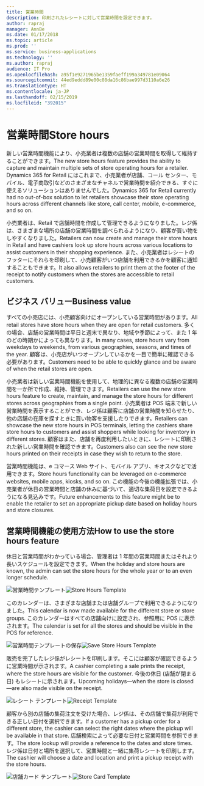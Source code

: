 ```yaml
---
title: 営業時間
description: 印刷されたレシートに対して営業時間を設定できます。
author: rapraj
manager: AnnBe
ms.date: 01/17/2018
ms.topic: article
ms.prod: ''
ms.service: business-applications
ms.technology: ''
ms.author: rapraj
audience: IT Pro
ms.openlocfilehash: a95f1e9271965be1359faeff199a349781e09064
ms.sourcegitcommit: 44ed9eddd89e00c08da16c86bae997d3110a6e26
ms.translationtype: HT
ms.contentlocale: ja-JP
ms.lasthandoff: 02/15/2019
ms.locfileid: "392015"
---
```

# <a name="store-hours"></a><span data-ttu-id="97f54-103">営業時間</span><span class="sxs-lookup"><span data-stu-id="97f54-103">Store hours</span></span>


<span data-ttu-id="97f54-104">新しい営業時間機能により、小売業者は複数の店舗の営業時間を取得して維持することができます。</span><span class="sxs-lookup"><span data-stu-id="97f54-104">The new store hours feature provides the ability to capture and maintain multiple sets of store operating hours for a retailer.</span></span> <span data-ttu-id="97f54-105">Dynamics 365 for Retail にはこれまで、小売業者が店舗、コール センター、モバイル、電子商取引などのさまざまなチャネルで営業時間を紹介できる、すぐに使えるソリューションはありませんでした。</span><span class="sxs-lookup"><span data-stu-id="97f54-105">Dynamics 365 for Retail currently had no out-of-box solution to let retailers showcase their store operating hours across different channels like store, call center, mobile, e-commerce, and so on.</span></span>

<span data-ttu-id="97f54-106">小売業者は、Retail で店舗時間を作成して管理できるようになりました。レジ係は、さまざまな場所の店舗の営業時間を調べられるようになり、顧客が買い物をしやすくなりました。</span><span class="sxs-lookup"><span data-stu-id="97f54-106">Retailers can now create and manage their store hours in Retail and have cashiers look up store hours across various locations to assist customers in their shopping experience.</span></span> <span data-ttu-id="97f54-107">また、小売業者はレシートのフッターにそれらを印刷して、小売顧客がいつ店舗を利用できるかを顧客に通知することもできます。</span><span class="sxs-lookup"><span data-stu-id="97f54-107">It also allows retailers to print them at the footer of the receipt to notify customers when the stores are accessible to retail customers.</span></span> 

## <a name="business-value"></a><span data-ttu-id="97f54-108">ビジネス バリュー</span><span class="sxs-lookup"><span data-stu-id="97f54-108">Business value</span></span>
<span data-ttu-id="97f54-109">すべての小売店には、小売顧客向けにオープンしている営業時間があります。</span><span class="sxs-lookup"><span data-stu-id="97f54-109">All retail stores have store hours when they are open for retail customers.</span></span> <span data-ttu-id="97f54-110">多くの場合、店舗の営業時間は平日と週末で異なり、地域や季節によって、また 1 年のどの時期かによっても異なります。</span><span class="sxs-lookup"><span data-stu-id="97f54-110">In many cases, store hours vary from weekdays to weekends, from various geographies, seasons, and times of the year.</span></span> <span data-ttu-id="97f54-111">顧客は、小売店がいつオープンしているかを一目で簡単に確認できる必要があります。</span><span class="sxs-lookup"><span data-stu-id="97f54-111">Customers need to be able to quickly glance and be aware of when the retail stores are open.</span></span> 

<span data-ttu-id="97f54-112">小売業者は新しい営業時間機能を使用して、地理的に異なる複数の店舗の営業時間を一か所で作成、維持、管理できます。</span><span class="sxs-lookup"><span data-stu-id="97f54-112">Retailers can use the new store hours feature to create, maintain, and manage the store hours for different stores across geographies from a single point.</span></span> <span data-ttu-id="97f54-113">小売業者は POS 端末で新しい営業時間を表示することができ、レジ係は顧客に店舗の営業時間を知らせたり、他の店舗の在庫を探すときに買い物客を支援したりできます。</span><span class="sxs-lookup"><span data-stu-id="97f54-113">Retailers can showcase the new store hours in POS terminals, letting the cashiers share store hours to customers and assist shoppers while looking for inventory in different stores.</span></span> <span data-ttu-id="97f54-114">顧客はまた、店舗を再度利用したいときに、レシートに印刷された新しい営業時間を確認できます。</span><span class="sxs-lookup"><span data-stu-id="97f54-114">Customers also can see the new store hours printed on their receipts in case they wish to return to the store.</span></span> 

<span data-ttu-id="97f54-115">営業時間機能は、e コマース Web サイト、モバイル アプリ、キオスクなどで活用できます。</span><span class="sxs-lookup"><span data-stu-id="97f54-115">Store hours functionality can be leveraged on e-commerce websites, mobile apps, kiosks, and so on.</span></span> <span data-ttu-id="97f54-116">この機能の今後の機能拡張では、小売業者が休日の営業時間と店舗の休みに基づいて、適切な集荷日を設定できるようになる見込みです。</span><span class="sxs-lookup"><span data-stu-id="97f54-116">Future enhancements to this feature might be to enable the retailer to set an appropriate pickup date based on holiday hours and store closures.</span></span>

## <a name="how-to-use-the-store-hours-feature"></a><span data-ttu-id="97f54-117">営業時間機能の使用方法</span><span class="sxs-lookup"><span data-stu-id="97f54-117">How to use the store hours feature</span></span>
<span data-ttu-id="97f54-118">休日と営業時間がわかっている場合、管理者は 1 年間の営業時間またはそれより長いスケジュールを設定できます。</span><span class="sxs-lookup"><span data-stu-id="97f54-118">When the holiday and store hours are known, the admin can set the store hours for the whole year or to an even longer schedule.</span></span>

<span data-ttu-id="97f54-119">![営業時間テンプレート](../../media/Storehours1.png "営業時間テンプレート")</span><span class="sxs-lookup"><span data-stu-id="97f54-119">![Store Hours Template](../../media/Storehours1.png "Store hours template")</span></span> 

<span data-ttu-id="97f54-120">このカレンダーは、さまざまな店舗または店舗グループで利用できるようになりました。</span><span class="sxs-lookup"><span data-stu-id="97f54-120">This calendar is now made available for the different store or store groups.</span></span> <span data-ttu-id="97f54-121">このカレンダーはすべての店舗向けに設定され、参照用に POS に表示されます。</span><span class="sxs-lookup"><span data-stu-id="97f54-121">The calendar is set for all the stores and should be visible in the POS for reference.</span></span>

<span data-ttu-id="97f54-122">![営業時間テンプレートの保存](../../media/Storehours2.png "営業時間テンプレートの保存")</span><span class="sxs-lookup"><span data-stu-id="97f54-122">![Save Store Hours Template](../../media/Storehours2.png "Save Store hours template")</span></span> 

<span data-ttu-id="97f54-123">販売を完了したレジ係がレシートを印刷します。そこには顧客が確認できるように営業時間が示されます。</span><span class="sxs-lookup"><span data-stu-id="97f54-123">A cashier completing a sale prints the receipt, where the store hours are visible for the customer.</span></span> <span data-ttu-id="97f54-124">今後の休日 (店舗が閉まる日) もレシートに示されます。</span><span class="sxs-lookup"><span data-stu-id="97f54-124">Upcoming holidays—when the store is closed—are also made visible on the receipt.</span></span>

<span data-ttu-id="97f54-125">![レシート テンプレート](../../media/Storehours3.png "レシート テンプレート")</span><span class="sxs-lookup"><span data-stu-id="97f54-125">![Receipt Template](../../media/Storehours3.png "Receipt template")</span></span> 

<span data-ttu-id="97f54-126">顧客から別の店舗の集荷注文を受けた場合、レジ係は、その店舗で集荷が利用できる正しい日付を選択できます。</span><span class="sxs-lookup"><span data-stu-id="97f54-126">If a customer has a pickup order for a different store, the cashier can select the right dates where the pickup will be available in that store.</span></span> <span data-ttu-id="97f54-127">店舗検索によって必要な日付と営業時間を参照できます。</span><span class="sxs-lookup"><span data-stu-id="97f54-127">The store lookup will provide a reference to the dates and store times.</span></span> <span data-ttu-id="97f54-128">レジ係は日付と場所を選択して、営業時間と一緒に集荷レシートを印刷します。</span><span class="sxs-lookup"><span data-stu-id="97f54-128">The cashier will choose a date and location and print a pickup receipt with the store hours.</span></span> 

<span data-ttu-id="97f54-129">![店舗カード テンプレート](../../media/Storehours4.png "店舗カード テンプレート")</span><span class="sxs-lookup"><span data-stu-id="97f54-129">![Store Card Template](../../media/Storehours4.png "Store Card template")</span></span> 

